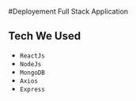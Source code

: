 #Deployement Full Stack Application

## Tech We Used

- `ReactJs`
- `NodeJs`
- `MongoDB`
- `Axios`
- `Express`